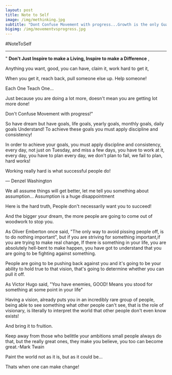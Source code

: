 ```yaml
---
layout: post
title: Note to Self
image: /img/methinking.jpg
subtitle: "Dont Confuse Movement with progress...Growth is the only Guarantee, that tomorrow is going to be better"
bigimg: /img/movementvsprogress.jpg
---
```


#NoteToSelf
***
&quot; **Don&#39;t Just Inspire to make a Living, Inspire to make a Difference** ,

Anything you want, good, you can have, claim it, work hard to get it,

 When you get it, reach back, pull someone else up. Help someone!

Each One Teach One...

Just because you are doing a lot more, doesn&#39;t mean you are getting lot more done!

Don&#39;t Confuse Movement with progress!&quot;

So have dream but have goals, life goals, yearly goals, monthly goals, daily goals Understand! To achieve these goals you must apply discipline and consistency!

In order to achieve your goals, you must apply discipline and consistency, every day, not just on Tuesday, and miss a few days, you have to work at it, every day, you have to plan every day, we don&#39;t plan to fail, we fail to plan, hard works!

Working really hard is what successful people do!

 ― Denzel Washington

We all assume things will get better, let me tell you something about assumption... Assumption is a huge disappointment

Here is the hard truth, People don&#39;t necessarily want you to succeed!

And the bigger your dream, the more people are going to come out of woodwork to stop you.

 As Oliver Emberton once said, &quot;The only way to avoid pissing people off, is to do nothing important&quot;, but if you are striving for something important,if you are trying to make real change, If there is something in your life, you are absolutely hell-bent to make happen, you have got to understand that you are going to be fighting against something.

People are going to be pushing back against you and it&#39;s going to be your ability to hold true to that vision, that&#39;s going to determine whether you can pull it off.

As Victor Hugo said, &quot;You have enemies, GOOD! Means you stood for something at some point in your life&quot;

Having a vision, already puts you in an incredibly rare group of people, being able to see something what other people can&#39;t see, that is the role of visionary, is literally to interpret the world that other people don&#39;t even know exists!

And bring it to fruition.

Keep away from those who belittle your ambitions small people always do that, but the really great ones, they make you believe, you too can become great.-Mark Twain

Paint the world not as it is, but as it could be...

Thats when one can make change!




